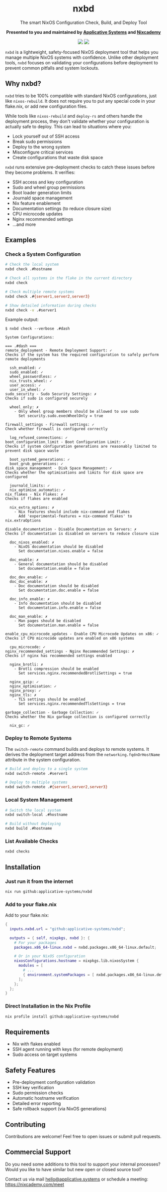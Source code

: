 <div align="center">

# nxbd

The smart NixOS Configuration Check, Build, and Deploy Tool

**Presented to you and maintained by <a href="https://applicative.systems/">Applicative Systems</a> and <a href="https://nixcademy.com/">Nixcademy</a>**

<p>
<a href="https://github.com/applicative-systems/nxbd/actions/workflows/check.yml"><img src="https://github.com/applicative-systems/nxbd/actions/workflows/check.yml/badge.svg"/></a>
<a href="https://matrix.to/#/#applicative.systems:matrix.org"><img src="https://img.shields.io/badge/Support-%23applicative.systems-blue"/></a>
</p>

</div>

`nxbd` is a lightweight, safety-focused NixOS deployment tool that helps you manage multiple NixOS systems with confidence. Unlike other deployment tools, `nxbd` focuses on validating your configurations before deployment to prevent common pitfalls and system lockouts.

## Why nxbd?

`nxbd` tries to be 100% compatible with standard NixOS configurations, just like `nixos-rebuild`.
It does not require you to put any special code in your flake.nix, or add new configuration files.

While tools like `nixos-rebuild` and `deploy-rs` and others handle the deployment process, they don't validate whether your configuration is actually safe to deploy. This can lead to situations where you:

- Lock yourself out of SSH access
- Break sudo permissions
- Deploy to the wrong system
- Misconfigure critical services
- Create configurations that waste disk space

`nxbd` runs extensive pre-deployment checks to catch these issues before they become problems. It verifies:

- SSH access and key configuration
- Sudo and wheel group permissions
- Boot loader generation limits
- Journald space management
- Nix feature enablement
- Documentation settings (to reduce closure size)
- CPU microcode updates
- Nginx recommended settings
- ...and more

## Examples

### Check a System Configuration

```bash
# Check the local system
nxbd check .#hostname

# Check all systems in the flake in the current directory
nxbd check

# Check multiple remote systems
nxbd check .#{server1,server2,server3}

# Show detailed information during checks
nxbd check -v .#server1
```

Example output:

```console
$ nxbd check --verbose .#dash

System Configurations:

=== .#dash ===
remote_deployment - Remote Deployment Support: ✓
Checks if the system has the required configuration to safely perform remote deployments

  ssh_enabled: ✓
  sudo_enabled: ✓
  wheel_passwordless: ✓
  nix_trusts_wheel: ✓
  user_access: ✓
  user_in_wheel: ✓
sudo_security - Sudo Security Settings: ✗
Checks if sudo is configured securely

  wheel_only: ✗
    - Only wheel group members should be allowed to use sudo
      Set security.sudo.execWheelOnly = true

firewall_settings - Firewall settings: ✓
Check whether firewall is configured correctly

  log_refused_connections: ✓
boot_configuration_limit - Boot Configuration Limit: ✓
Checks if system configuration generations are reasonably limited to prevent disk space waste

  boot_systemd_generations: ✓
  boot_grub_generations: ✓
disk_space_management - Disk Space Management: ✓
Checks whether the optimisations and limits for disk space are configured

  journald_limits: ✓
  nix_optimise_automatic: ✓
nix_flakes - Nix Flakes: ✗
Checks if flakes are enabled

  nix_extra_options: ✗
    - Nix features should include nix-command and flakes
      Add 'experimental-features = nix-command flakes' to nix.extraOptions

disable_documentation - Disable Documentation on Servers: ✗
Checks if documentation is disabled on servers to reduce closure size

  doc_nixos_enabled: ✗
    - NixOS documentation should be disabled
      Set documentation.nixos.enable = false

  doc_enable: ✗
    - General documentation should be disabled
      Set documentation.enable = false

  doc_dev_enable: ✓
  doc_doc_enable: ✗
    - Doc documentation should be disabled
      Set documentation.doc.enable = false

  doc_info_enable: ✗
    - Info documentation should be disabled
      Set documentation.info.enable = false

  doc_man_enable: ✗
    - Man pages should be disabled
      Set documentation.man.enable = false

enable_cpu_microcode_updates - Enable CPU Microcode Updates on x86: ✓
Checks if CPU microcode updates are enabled on x86 systems

  cpu_microcode: ✓
nginx_recommended_settings - Nginx Recommended Settings: ✗
Checks if nginx has recommended settings enabled

  nginx_brotli: ✗
    - Brotli compression should be enabled
      Set services.nginx.recommendedBrotliSettings = true

  nginx_gzip: ✓
  nginx_optimisation: ✓
  nginx_proxy: ✓
  nginx_tls: ✗
    - TLS settings should be enabled
      Set services.nginx.recommendedTlsSettings = true

garbage_collection - Garbage Collection: ✓
Checks whether the Nix garbage collection is configured correctly

  nix_gc: ✓
```

### Deploy to Remote Systems

The `switch-remote` command builds and deploys to remote systems.
It derives the deployment target address from the `networking.fqdnOrHostName` attribute in the system configuration.

```bash
# Build and deploy to a single system
nxbd switch-remote .#server1

# Deploy to multiple systems
nxbd switch-remote .#{server1,server2,server3}
```

### Local System Management

```bash
# Switch the local system
nxbd switch-local .#hostname

# Build without deploying
nxbd build .#hostname
```

### List Available Checks

```bash
nxbd checks
```

## Installation

### Just run it from the internet

```bash
nix run github:applicative-systems/nxbd
```

### Add to your flake.nix

Add to your flake.nix:

```nix
{
  inputs.nxbd.url = "github:applicative-systems/nxbd";

  outputs = { self, nixpkgs, nxbd }: {
    # For your packages
    packages.x86_64-linux.nxbd = nxbd.packages.x86_64-linux.default;

    # Or in your NixOS configuration
    nixosConfigurations.hostname = nixpkgs.lib.nixosSystem {
      modules = [
        # ...
        { environment.systemPackages = [ nxbd.packages.x86_64-linux.default ]; }
      ];
    };
  };
}
```

### Direct Installation in the Nix Profile

```bash
nix profile install github:applicative-systems/nxbd
```

## Requirements

- Nix with flakes enabled
- SSH agent running with keys (for remote deployment)
- Sudo access on target systems

## Safety Features

- Pre-deployment configuration validation
- SSH key verification
- Sudo permission checks
- Automatic hostname verification
- Detailed error reporting
- Safe rollback support (via NixOS generations)

## Contributing

Contributions are welcome! Feel free to open issues or submit pull requests.

## Commercial Support

Do you need some additions to this tool to support your internal processes?
Would you like to have similar but new open or closed source tool?

Contact us via mail
[hello@applicative.systems](mailto:hello@applicative.systems)
or schedule a meeting: <https://nixcademy.com/meet>
